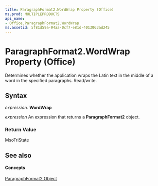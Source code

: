 ```yaml
---
title: ParagraphFormat2.WordWrap Property (Office)
ms.prod: MULTIPLEPRODUCTS
api_name:
- Office.ParagraphFormat2.WordWrap
ms.assetid: 5f81d59a-94aa-0cf7-e81d-4013063ad245
---
```



# ParagraphFormat2.WordWrap Property (Office)

Determines whether the application wraps the Latin text in the middle of a word in the specified paragraphs. Read/write.


## Syntax

 _expression_. **WordWrap**

 _expression_ An expression that returns a **ParagraphFormat2** object.


### Return Value

MsoTriState


## See also


#### Concepts


[ParagraphFormat2 Object](paragraphformat2-object-office.md)

